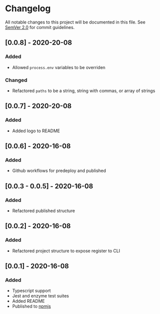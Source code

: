 # Changelog

All notable changes to this project will be documented in this file. See [SemVer 2.0](https://semver.org/) for commit guidelines.

## [0.0.8] - 2020-20-08

### Added

- Allowed `process.env` variables to be overriden

### Changed

- Refactored `paths` to be a string, string with commas, or array of strings

## [0.0.7] - 2020-20-08

### Added

- Added logo to README

## [0.0.6] - 2020-16-08

### Added

- Github workflows for predeploy and published

## [0.0.3 - 0.0.5] - 2020-16-08

### Added

- Refactored published structure

## [0.0.2] - 2020-16-08

### Added

- Refactored project structure to expose register to CLI

## [0.0.1] - 2020-16-08

### Added

- Typescript support
- Jest and enzyme test suites
- Added README
- Published to [npmjs](https://www.npmjs.com/package/snackables)
